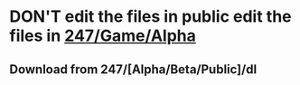 # DON'T edit the files in public edit the files in <a href="Razatcorp/247/Game/Alpha">247/Game/Alpha</a>
## Download from 247/[Alpha/Beta/Public]/dl